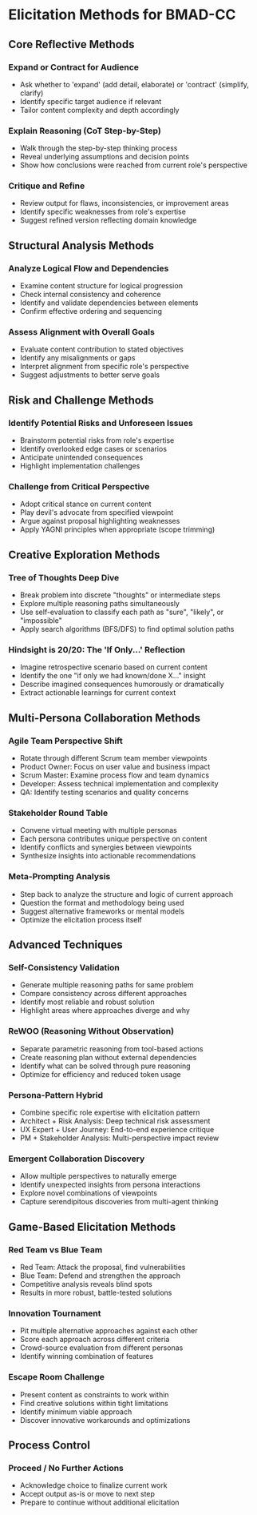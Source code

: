 # Elicitation Methods for BMAD-CC

## Core Reflective Methods

### Expand or Contract for Audience
- Ask whether to 'expand' (add detail, elaborate) or 'contract' (simplify, clarify)
- Identify specific target audience if relevant
- Tailor content complexity and depth accordingly

### Explain Reasoning (CoT Step-by-Step)
- Walk through the step-by-step thinking process
- Reveal underlying assumptions and decision points
- Show how conclusions were reached from current role's perspective

### Critique and Refine
- Review output for flaws, inconsistencies, or improvement areas
- Identify specific weaknesses from role's expertise
- Suggest refined version reflecting domain knowledge

## Structural Analysis Methods

### Analyze Logical Flow and Dependencies
- Examine content structure for logical progression
- Check internal consistency and coherence
- Identify and validate dependencies between elements
- Confirm effective ordering and sequencing

### Assess Alignment with Overall Goals
- Evaluate content contribution to stated objectives
- Identify any misalignments or gaps
- Interpret alignment from specific role's perspective
- Suggest adjustments to better serve goals

## Risk and Challenge Methods

### Identify Potential Risks and Unforeseen Issues
- Brainstorm potential risks from role's expertise
- Identify overlooked edge cases or scenarios
- Anticipate unintended consequences
- Highlight implementation challenges

### Challenge from Critical Perspective
- Adopt critical stance on current content
- Play devil's advocate from specified viewpoint
- Argue against proposal highlighting weaknesses
- Apply YAGNI principles when appropriate (scope trimming)

## Creative Exploration Methods

### Tree of Thoughts Deep Dive
- Break problem into discrete "thoughts" or intermediate steps
- Explore multiple reasoning paths simultaneously
- Use self-evaluation to classify each path as "sure", "likely", or "impossible"
- Apply search algorithms (BFS/DFS) to find optimal solution paths

### Hindsight is 20/20: The 'If Only...' Reflection
- Imagine retrospective scenario based on current content
- Identify the one "if only we had known/done X..." insight
- Describe imagined consequences humorously or dramatically
- Extract actionable learnings for current context

## Multi-Persona Collaboration Methods

### Agile Team Perspective Shift
- Rotate through different Scrum team member viewpoints
- Product Owner: Focus on user value and business impact
- Scrum Master: Examine process flow and team dynamics
- Developer: Assess technical implementation and complexity
- QA: Identify testing scenarios and quality concerns

### Stakeholder Round Table
- Convene virtual meeting with multiple personas
- Each persona contributes unique perspective on content
- Identify conflicts and synergies between viewpoints
- Synthesize insights into actionable recommendations

### Meta-Prompting Analysis
- Step back to analyze the structure and logic of current approach
- Question the format and methodology being used
- Suggest alternative frameworks or mental models
- Optimize the elicitation process itself

## Advanced Techniques

### Self-Consistency Validation
- Generate multiple reasoning paths for same problem
- Compare consistency across different approaches
- Identify most reliable and robust solution
- Highlight areas where approaches diverge and why

### ReWOO (Reasoning Without Observation)
- Separate parametric reasoning from tool-based actions
- Create reasoning plan without external dependencies
- Identify what can be solved through pure reasoning
- Optimize for efficiency and reduced token usage

### Persona-Pattern Hybrid
- Combine specific role expertise with elicitation pattern
- Architect + Risk Analysis: Deep technical risk assessment
- UX Expert + User Journey: End-to-end experience critique
- PM + Stakeholder Analysis: Multi-perspective impact review

### Emergent Collaboration Discovery
- Allow multiple perspectives to naturally emerge
- Identify unexpected insights from persona interactions
- Explore novel combinations of viewpoints
- Capture serendipitous discoveries from multi-agent thinking

## Game-Based Elicitation Methods

### Red Team vs Blue Team
- Red Team: Attack the proposal, find vulnerabilities
- Blue Team: Defend and strengthen the approach
- Competitive analysis reveals blind spots
- Results in more robust, battle-tested solutions

### Innovation Tournament
- Pit multiple alternative approaches against each other
- Score each approach across different criteria
- Crowd-source evaluation from different personas
- Identify winning combination of features

### Escape Room Challenge
- Present content as constraints to work within
- Find creative solutions within tight limitations
- Identify minimum viable approach
- Discover innovative workarounds and optimizations

## Process Control

### Proceed / No Further Actions
- Acknowledge choice to finalize current work
- Accept output as-is or move to next step
- Prepare to continue without additional elicitation